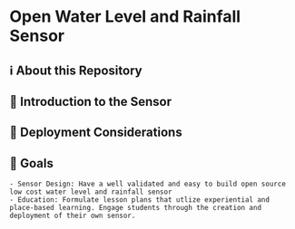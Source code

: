 # Open Water Level and Rainfall Sensor
## ℹ️ About this Repository
## 🔌 Introduction to the Sensor
## 🌊 Deployment Considerations
## 🌟 Goals 
    - Sensor Design: Have a well validated and easy to build open source low cost water level and rainfall sensor
    - Education: Formulate lesson plans that utlize experiential and place-based learning. Engage students through the creation and deployment of their own sensor. 
